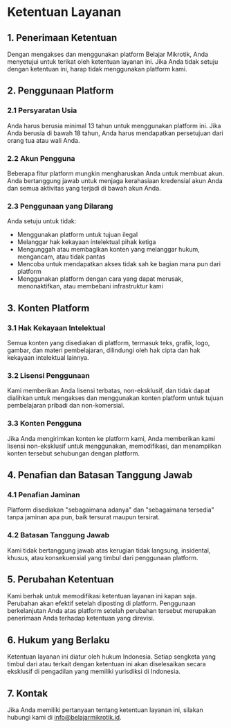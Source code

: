 # Ketentuan Layanan

## 1. Penerimaan Ketentuan

Dengan mengakses dan menggunakan platform Belajar Mikrotik, Anda menyetujui untuk terikat oleh ketentuan layanan ini. Jika Anda tidak setuju dengan ketentuan ini, harap tidak menggunakan platform kami.

## 2. Penggunaan Platform

### 2.1 Persyaratan Usia
Anda harus berusia minimal 13 tahun untuk menggunakan platform ini. Jika Anda berusia di bawah 18 tahun, Anda harus mendapatkan persetujuan dari orang tua atau wali Anda.

### 2.2 Akun Pengguna
Beberapa fitur platform mungkin mengharuskan Anda untuk membuat akun. Anda bertanggung jawab untuk menjaga kerahasiaan kredensial akun Anda dan semua aktivitas yang terjadi di bawah akun Anda.

### 2.3 Penggunaan yang Dilarang
Anda setuju untuk tidak:
- Menggunakan platform untuk tujuan ilegal
- Melanggar hak kekayaan intelektual pihak ketiga
- Mengunggah atau membagikan konten yang melanggar hukum, mengancam, atau tidak pantas
- Mencoba untuk mendapatkan akses tidak sah ke bagian mana pun dari platform
- Menggunakan platform dengan cara yang dapat merusak, menonaktifkan, atau membebani infrastruktur kami

## 3. Konten Platform

### 3.1 Hak Kekayaan Intelektual
Semua konten yang disediakan di platform, termasuk teks, grafik, logo, gambar, dan materi pembelajaran, dilindungi oleh hak cipta dan hak kekayaan intelektual lainnya.

### 3.2 Lisensi Penggunaan
Kami memberikan Anda lisensi terbatas, non-eksklusif, dan tidak dapat dialihkan untuk mengakses dan menggunakan konten platform untuk tujuan pembelajaran pribadi dan non-komersial.

### 3.3 Konten Pengguna
Jika Anda mengirimkan konten ke platform kami, Anda memberikan kami lisensi non-eksklusif untuk menggunakan, memodifikasi, dan menampilkan konten tersebut sehubungan dengan platform.

## 4. Penafian dan Batasan Tanggung Jawab

### 4.1 Penafian Jaminan
Platform disediakan "sebagaimana adanya" dan "sebagaimana tersedia" tanpa jaminan apa pun, baik tersurat maupun tersirat.

### 4.2 Batasan Tanggung Jawab
Kami tidak bertanggung jawab atas kerugian tidak langsung, insidental, khusus, atau konsekuensial yang timbul dari penggunaan platform.

## 5. Perubahan Ketentuan

Kami berhak untuk memodifikasi ketentuan layanan ini kapan saja. Perubahan akan efektif setelah diposting di platform. Penggunaan berkelanjutan Anda atas platform setelah perubahan tersebut merupakan penerimaan Anda terhadap ketentuan yang direvisi.

## 6. Hukum yang Berlaku

Ketentuan layanan ini diatur oleh hukum Indonesia. Setiap sengketa yang timbul dari atau terkait dengan ketentuan ini akan diselesaikan secara eksklusif di pengadilan yang memiliki yurisdiksi di Indonesia.

## 7. Kontak

Jika Anda memiliki pertanyaan tentang ketentuan layanan ini, silakan hubungi kami di info@belajarmikrotik.id.
